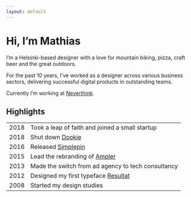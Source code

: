 ```yaml
---
layout: default
---
```


# Hi, I’m Mathias

I’m a Helsinki-based designer with a love for mountain biking, pizza, craft beer and the great outdoors.

For the past 10 years, I’ve worked as a designer across various business sectors, delivering successful digital products in outstanding teams.

Currently I’m working at [Neverthink](https://about.neverthink.tv/).

## Highlights

| | |
|-|-|
| 2018 | Took a leap of faith and joined a small startup |
| 2018 | Shut down [Dookie](https://dookie-1a65d.firebaseapp.com/) |
| 2016 | Released [Simplepin](https://simplepinapp.com/) |
| 2015 | Lead the rebranding of [Ampler](https://amplerbikes.com/) |
| 2013 | Made the switch from ad agency to tech consultancy |
| 2012 | Designed my first typeface [Resultat](https://github.com/mlindholm/resultat) |
| 2008 | Started my design studies |
